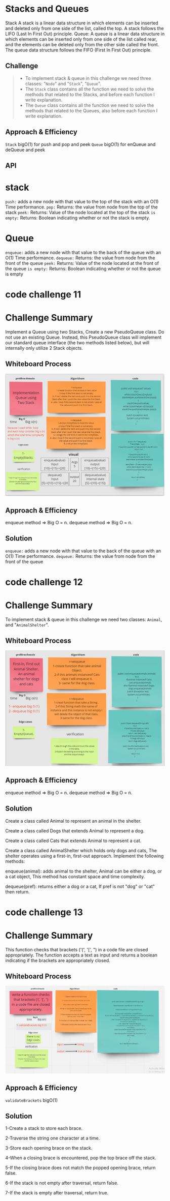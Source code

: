 # Stacks and Queues
Stack A stack is a linear data structure in which elements can be inserted and deleted only from one side of the list, called the top. A stack follows the LIFO (Last In First Out) principle.
Queue: A queue is a linear data structure in which elements can be inserted only from one side of the list called rear, and the elements can be deleted only from the other side called the front. The queue data structure follows the FIFO (First In First Out) principle.

## Challenge
> * To implement stack & queue in this challenge we need three classes: "`Node`" and "`Stack`", "`Queue`".
> * The `Stack` class contains all the function we need to solve the methods that related to the Stacks, and before each function I write explanation.
> * The `Queue` class contains all the function we need to solve the methods that related to the Queues, also before each function I write explanation.

## Approach & Efficiency
`Stack` bigO(1) for push and pop and peek 
`Queue` bigO(1) for enQueue and deQueue and peek

## API

# stack 
`push:` adds a new node with that value to the top of the stack with an O(1) Time performance.
`pop:` Returns: the value from node from the top of the stack
`peek:` Returns: Value of the node located at the top of the stack
`is empty:` Returns: Boolean indicating whether or not the stack is empty.

# Queue
`enqueue:` adds a new node with that value to the back of the queue with an O(1) Time performance.
`dequeue:` Returns: the value from node from the front of the queue
`peek:` Returns: Value of the node located at the front of the queue
`is empty:` Returns: Boolean indicating whether or not the queue is empty

# code challenge 11

# Challenge Summary
Implement a Queue using two Stacks, Create a new PseudoQueue class. Do not use an existing Queue.
Instead, this PseudoQueue class will implement our standard queue interface (the two methods listed below),
but will internally only utilize 2 Stack objects.

## Whiteboard Process
![](whiteboardPseudoQueue.PNG)

## Approach & Efficiency
enqueue method => Big O = n.
dequeue method => Big O = n.

## Solution
`enqueue:` adds a new node with that value to the back of the queue with an O(1) Time performance.
`dequeue:` Returns: the value from node from the front of the queue


# code challenge 12

# Challenge Summary
To implement stack & queue in this challenge we need two classes: `Animal`, and "`AnimalShelter`".

## Whiteboard Process
![](whiteboardAnimalShlter.PNG)

## Approach & Efficiency
enqueue method => Big O = n.
dequeue method => Big O = n.

## Solution

Create a class called Animal to represent an animal in the shelter. 

Create a class called Dogs that extends Animal to represent a dog.

Create a class called Cats that extends Animal to represent a cat.

Create a class called AnimalShelter which holds only dogs and cats, The shelter operates using a first-in, first-out approach.
Implement the following methods:

enqueue(animal): adds animal to the shelter, Animal can be either a dog, or a cat object, This method has constant space and time complexity.

dequeue(pref): returns either a dog or a cat, If pref is not "dog" or "cat" then return.

# code challenge 13

# Challenge Summary
This function checks that brackets ('(', '[', ") in a code file are closed appropriately.
The function accepts a text as input and returns a boolean indicating if the brackets are appropriately closed.

## Whiteboard Process
![](whiteboardValditorBracket.PNG)

## Approach & Efficiency
`validateBrackets` bigO(1)

## Solution
1-Create a stack to store each brace.

2-Traverse the string one character at a time.

3-Store each opening brace on the stack.

4-When a closing brace is encountered, pop the top brace off the stack.

5-If the closing brace does not match the popped opening brace, return false.

6-If the stack is not empty after traversal, return false.

7-If the stack is empty after traversal, return true.